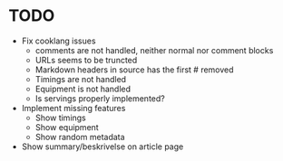 # TODO

 * Fix cooklang issues
   * comments are not handled, neither normal nor comment blocks
   * URLs seems to be truncted
   * Markdown headers in source has the first # removed
   * Timings are not handled
   * Equipment is not handled
   * Is servings properly implemented?
 * Implement missing features
   * Show timings
   * Show equipment
   * Show random metadata
 * Show summary/beskrivelse on article page

